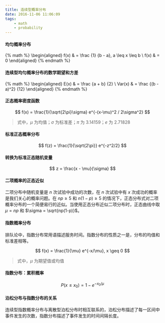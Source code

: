 ```yaml
---
title: 连续型概率分布
date: 2016-11-06 11:06:09
tags:
    - math
    - probability
---
```

#### 均匀概率分布

{% math %}
\begin{aligned}
f(x) & = \frac {1} {b - a}, a \leq x \leq b \\
f(x) & = 0
\end{aligned}
{% endmath %}

#### 连续型均匀概率分布的数学期望和方差

{% math %}
\begin{aligned}
E(x) & = \frac {a + b} {2} \\
Var(x) & = \frac {(b - a)^2} {12}
\end{aligned}
{% endmath %}

<!--more-->

#### 正态概率密度函数

$$
f(x) = \frac{1}{\sqrt{2\pi}\sigma} e^{-(x-\mu)^2 / 2\sigma^2}
$$

> 式中，$\mu$ 为均值；$\sigma$ 为标准差；$\pi$ 为 3.14159；$e$ 为 2.71828

#### 标准正态概率分布

$$
f(z) = \frac{1}{\sqrt{2\pi}} e^{-z^2/2}
$$

#### 转换为标准正态随机变量

$$
z = \frac{x - \mu}{\sigma}
$$

#### 二项概率的正态近似

二项分布中随机变量是 $n$ 次试验中成功的次数，在 $n$ 次试验中有 $x$ 次成功的概率是我们关心的概率问题。在 $np \geq 5$ 和 $n(1-p) \geq 5$ 的情况下，正态分布式对二项概率分布的一个简便易行的近似。当使用正态分布近似二项分布时，正态曲线中取 $\mu = np$ 和 $\sigma = \sqrt{np(1-p)}$。

#### 指数概率分布

排队论中，指数分布常用语描述服务时间。指数分布的性质之一是，分布的均值和标准差相等。

$$
f(x) = \frac{1}{\mu} e^{-x/\mu}, x \geq 0
$$

> 式中，$\mu$ 为期望值或均值

#### 指数分布：累积概率

$$
P(x \leq x_0) = 1 - e^{-x_0/\mu}
$$

#### 泊松分布与指数分布的关系

连续型指数概率分布与离散型泊松分布时相互联系的，泊松分布描述了每一区间中事件发生的次数，指数分布描述了事件发生的时间间隔长度。
